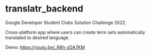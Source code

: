 # translatr_backend

Google Developer Student Clubs Solution Challenge 2022.

Cross-platform app where users can create term sets automatically translated to desired language.

Demo: https://youtu.be/_R8h-zDA7KM 
